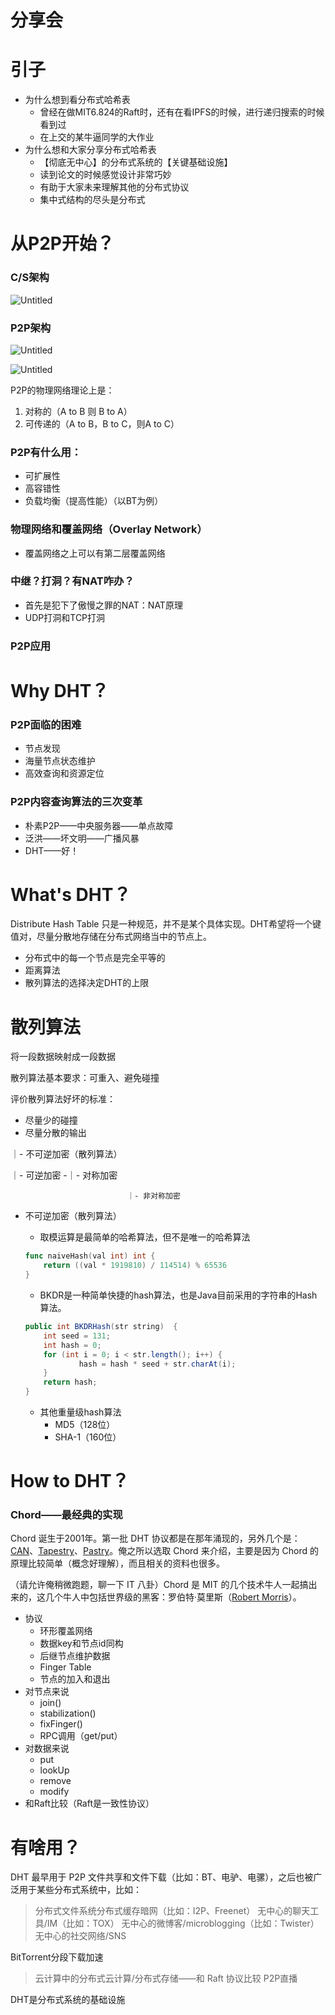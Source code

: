 # 分享会

# 引子

- 为什么想到看分布式哈希表
    - 曾经在做MIT6.824的Raft时，还有在看IPFS的时候，进行递归搜索的时候看到过
    - 在上交的某牛逼同学的大作业
- 为什么想和大家分享分布式哈希表
    - 【彻底无中心】的分布式系统的【关键基础设施】
    - 读到论文的时候感觉设计非常巧妙
    - 有助于大家未来理解其他的分布式协议
    - 集中式结构的尽头是分布式

# 从P2P开始？

### C/S架构

![Untitled](%E5%88%86%E4%BA%AB%E4%BC%9A%20354b7f673c8a4937889fe96891f69fdd/Untitled.png)

### P2P架构

![Untitled](%E5%88%86%E4%BA%AB%E4%BC%9A%20354b7f673c8a4937889fe96891f69fdd/Untitled%201.png)

![Untitled](%E5%88%86%E4%BA%AB%E4%BC%9A%20354b7f673c8a4937889fe96891f69fdd/Untitled%202.png)

P2P的物理网络理论上是：

1. 对称的（A to B 则 B to A）
2. 可传递的（A to B，B to C，则A to C）

### P2P有什么用：

- 可扩展性
- 高容错性
- 负载均衡（提高性能）（以BT为例）

### 物理网络和覆盖网络（O**verlay Network）**

- 覆盖网络之上可以有第二层覆盖网络

### 中继？打洞？有NAT咋办？

- 首先是犯下了傲慢之罪的NAT：NAT原理
- UDP打洞和TCP打洞

### P2P应用

# Why DHT？

### P2P面临的困难

- 节点发现
- 海量节点状态维护
- 高效查询和资源定位

### P2P内容查询算法的三次变革

- 朴素P2P——中央服务器——单点故障
- 泛洪——坏文明——广播风暴
- DHT——好！

# What's DHT？

Distribute Hash Table 只是一种规范，并不是某个具体实现。DHT希望将一个键值对，尽量分散地存储在分布式网络当中的节点上。

- 分布式中的每一个节点是完全平等的
- 距离算法
- 散列算法的选择决定DHT的上限

# 散列算法

将一段数据映射成一段数据

散列算法基本要求：可重入、避免碰撞

评价散列算法好坏的标准：

- 尽量少的碰撞
- 尽量分散的输出

｜- 不可逆加密（散列算法）

｜- 可逆加密 -｜-  对称加密            

                              ｜- 非对称加密      

- 不可逆加密（散列算法）
    - 取模运算是最简单的哈希算法，但不是唯一的哈希算法
    
    ```go
    func naiveHash(val int) int {
        return ((val * 1919810) / 114514) % 65536
    }
    ```
    
    - BKDR是一种简单快捷的hash算法，也是Java目前采用的字符串的Hash算法。
    
    ```java
    public int BKDRHash(str string)  {
        int seed = 131;
        int hash = 0;
        for (int i = 0; i < str.length(); i++) {
                hash = hash * seed + str.charAt(i);
        }
        return hash;
    }
    ```
    
    - 其他重量级hash算法
        - MD5（128位）
        - SHA-1（160位）

# How to DHT？

### Chord——最经典的实现

Chord 诞生于2001年。第一批 DHT 协议都是在那年涌现的，另外几个是：[CAN](https://en.wikipedia.org/wiki/Content_addressable_network)、[Tapestry](https://en.wikipedia.org/wiki/Tapestry_(DHT))、[Pastry](https://en.wikipedia.org/wiki/Pastry_(DHT))。俺之所以选取 Chord 来介绍，主要是因为 Chord 的原理比较简单（概念好理解），而且相关的资料也很多。

（请允许俺稍微跑题，聊一下 IT 八卦）Chord 是 MIT 的几个技术牛人一起搞出来的，这几个牛人中包括世界级的黑客：罗伯特·莫里斯（[Robert Morris](https://en.wikipedia.org/wiki/Robert_Tappan_Morris)）。

- 协议
    - 环形覆盖网络
    - 数据key和节点id同构
    - 后继节点维护数据
    - Finger Table
    - 节点的加入和退出
- 对节点来说
    - join()
    - stabilization()
    - fixFinger()
    - RPC调用（get/put）
- 对数据来说
    - put
    - lookUp
    - remove
    - modify
- 和Raft比较（Raft是一致性协议）

### 

# 有啥用？

DHT 最早用于 P2P 文件共享和文件下载（比如：BT、电驴、电骡），之后也被广泛用于某些分布式系统中，比如：

> 分布式文件系统分布式缓存暗网（比如：I2P、Freenet）
无中心的聊天工具/IM（比如：TOX）
无中心的微博客/microblogging（比如：Twister）
无中心的社交网络/SNS
> 

BitTorrent分段下载加速

> 云计算中的分布式云计算/分布式存储——和 Raft 协议比较
P2P直播
> 

DHT是分布式系统的基础设施

#